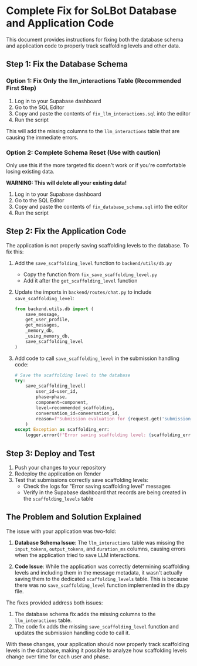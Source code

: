 # Complete Fix for SoLBot Database and Application Code

This document provides instructions for fixing both the database schema and application code to properly track scaffolding levels and other data.

## Step 1: Fix the Database Schema

### Option 1: Fix Only the llm_interactions Table (Recommended First Step)

1. Log in to your Supabase dashboard
2. Go to the SQL Editor
3. Copy and paste the contents of `fix_llm_interactions.sql` into the editor
4. Run the script

This will add the missing columns to the `llm_interactions` table that are causing the immediate errors.

### Option 2: Complete Schema Reset (Use with caution)

Only use this if the more targeted fix doesn't work or if you're comfortable losing existing data.

**WARNING: This will delete all your existing data!**

1. Log in to your Supabase dashboard
2. Go to the SQL Editor
3. Copy and paste the contents of `fix_database_schema.sql` into the editor
4. Run the script

## Step 2: Fix the Application Code

The application is not properly saving scaffolding levels to the database. To fix this:

1. Add the `save_scaffolding_level` function to `backend/utils/db.py`
   - Copy the function from `fix_save_scaffolding_level.py`
   - Add it after the `get_scaffolding_level` function

2. Update the imports in `backend/routes/chat.py` to include `save_scaffolding_level`:
   ```python
   from backend.utils.db import (
       save_message, 
       get_user_profile, 
       get_messages, 
       _memory_db, 
       _using_memory_db,
       save_scaffolding_level
   )
   ```

3. Add code to call `save_scaffolding_level` in the submission handling code:
   ```python
   # Save the scaffolding level to the database
   try:
       save_scaffolding_level(
           user_id=user_id, 
           phase=phase, 
           component=component,
           level=recommended_scaffolding,
           conversation_id=conversation_id,
           reason=f"Submission evaluation for {request.get('submission_type', 'goal')}"
       )
   except Exception as scaffolding_err:
       logger.error(f"Error saving scaffolding level: {scaffolding_err}")
   ```

## Step 3: Deploy and Test

1. Push your changes to your repository
2. Redeploy the application on Render
3. Test that submissions correctly save scaffolding levels:
   - Check the logs for "Error saving scaffolding level" messages
   - Verify in the Supabase dashboard that records are being created in the `scaffolding_levels` table

## The Problem and Solution Explained

The issue with your application was two-fold:

1. **Database Schema Issue**: The `llm_interactions` table was missing the `input_tokens`, `output_tokens`, and `duration_ms` columns, causing errors when the application tried to save LLM interactions.

2. **Code Issue**: While the application was correctly determining scaffolding levels and including them in the message metadata, it wasn't actually saving them to the dedicated `scaffolding_levels` table. This is because there was no `save_scaffolding_level` function implemented in the db.py file.

The fixes provided address both issues:

1. The database schema fix adds the missing columns to the `llm_interactions` table.
2. The code fix adds the missing `save_scaffolding_level` function and updates the submission handling code to call it.

With these changes, your application should now properly track scaffolding levels in the database, making it possible to analyze how scaffolding levels change over time for each user and phase. 